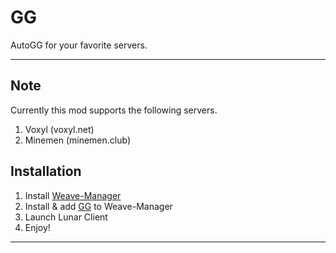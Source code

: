 # GG
AutoGG for your favorite servers.

---
## Note
Currently this mod supports the following servers.
1. Voxyl (voxyl.net)
2. Minemen (minemen.club)

## Installation
1. Install [Weave-Manager](https://github.com/exejar/Weave-Manager/releases)
2. Install & add [GG](https://github.com/Zircta/GG/releases) to Weave-Manager
3. Launch Lunar Client
4. Enjoy!
---
